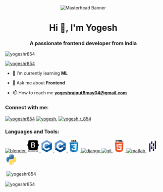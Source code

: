 <div align="center">
  <img src="https://www.pwc.com/content/dam/pwc/mt/en/services/cyber-security/cyber-attack-.gif" alt="Masterhead Banner">
</div>
<h1 align="center">Hi 👋, I'm Yogesh</h1>
<h3 align="center">A passionate frontend developer from India</h3>

<p align="left"> <img src="https://komarev.com/ghpvc/?username=yogeshr854&label=Profile%20views&color=0e75b6&style=flat" alt="yogeshr854" /> </p>

<p align="left"> <a href="https://twitter.com/yogeshr854" target="blank"><img src="https://img.shields.io/twitter/follow/yogeshr854?logo=twitter&style=for-the-badge" alt="yogeshr854" /></a> </p>

- 🌱 I’m currently learning **ML**

- 💬 Ask me about **Frontend**

- 📫 How to reach me **yogeshrajput8may04@gmail.com**

<h3 align="left">Connect with me:</h3>
<p align="left">
<a href="https://twitter.com/yogeshr854" target="blank"><img align="center" src="https://raw.githubusercontent.com/rahuldkjain/github-profile-readme-generator/master/src/images/icons/Social/twitter.svg" alt="yogeshr854" height="30" width="40" /></a>
<a href="https://linkedin.com/in/yogesh." target="blank"><img align="center" src="https://raw.githubusercontent.com/rahuldkjain/github-profile-readme-generator/master/src/images/icons/Social/linked-in-alt.svg" alt="yogesh." height="30" width="40" /></a>
<a href="https://instagram.com/yogesh.r_854" target="blank"><img align="center" src="https://raw.githubusercontent.com/rahuldkjain/github-profile-readme-generator/master/src/images/icons/Social/instagram.svg" alt="yogesh.r_854" height="30" width="40" /></a>
</p>

<h3 align="left">Languages and Tools:</h3>
<p align="left"> <a href="https://www.blender.org/" target="_blank" rel="noreferrer"> <img src="https://download.blender.org/branding/community/blender_community_badge_white.svg" alt="blender" width="40" height="40"/> </a> <a href="https://getbootstrap.com" target="_blank" rel="noreferrer"> <img src="https://raw.githubusercontent.com/devicons/devicon/master/icons/bootstrap/bootstrap-plain-wordmark.svg" alt="bootstrap" width="40" height="40"/> </a> <a href="https://www.cprogramming.com/" target="_blank" rel="noreferrer"> <img src="https://raw.githubusercontent.com/devicons/devicon/master/icons/c/c-original.svg" alt="c" width="40" height="40"/> </a> <a href="https://www.w3schools.com/cpp/" target="_blank" rel="noreferrer"> <img src="https://raw.githubusercontent.com/devicons/devicon/master/icons/cplusplus/cplusplus-original.svg" alt="cplusplus" width="40" height="40"/> </a> <a href="https://www.w3schools.com/css/" target="_blank" rel="noreferrer"> <img src="https://raw.githubusercontent.com/devicons/devicon/master/icons/css3/css3-original-wordmark.svg" alt="css3" width="40" height="40"/> </a> <a href="https://www.djangoproject.com/" target="_blank" rel="noreferrer"> <img src="https://cdn.worldvectorlogo.com/logos/django.svg" alt="django" width="40" height="40"/> </a> <a href="https://git-scm.com/" target="_blank" rel="noreferrer"> <img src="https://www.vectorlogo.zone/logos/git-scm/git-scm-icon.svg" alt="git" width="40" height="40"/> </a> <a href="https://www.w3.org/html/" target="_blank" rel="noreferrer"> <img src="https://raw.githubusercontent.com/devicons/devicon/master/icons/html5/html5-original-wordmark.svg" alt="html5" width="40" height="40"/> </a> <a href="https://www.mathworks.com/" target="_blank" rel="noreferrer"> <img src="https://upload.wikimedia.org/wikipedia/commons/2/21/Matlab_Logo.png" alt="matlab" width="40" height="40"/> </a> <a href="https://pandas.pydata.org/" target="_blank" rel="noreferrer"> <img src="https://raw.githubusercontent.com/devicons/devicon/2ae2a900d2f041da66e950e4d48052658d850630/icons/pandas/pandas-original.svg" alt="pandas" width="40" height="40"/> </a> <a href="https://www.python.org" target="_blank" rel="noreferrer"> <img src="https://raw.githubusercontent.com/devicons/devicon/master/icons/python/python-original.svg" alt="python" width="40" height="40"/> </a> </p>

<p>&nbsp;<img align="center" src="https://github-readme-stats.vercel.app/api?username=yogeshr854&show_icons=true&locale=en" alt="yogeshr854" /></p>

<p><img align="center" src="https://github-readme-streak-stats.herokuapp.com/?user=yogeshr854&" alt="yogeshr854" /></p>
